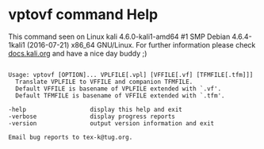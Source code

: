 # vptovf command Help
 
 This command seen on Linux kali 4.6.0-kali1-amd64 #1 SMP Debian 4.6.4-1kali1 (2016-07-21) x86_64 GNU/Linux. For further information please check [docs.kali.org](docs.kali.org) and have a nice day buddy ;) 

~~~

Usage: vptovf [OPTION]... VPLFILE[.vpl] [VFFILE[.vf] [TFMFILE[.tfm]]]
  Translate VPLFILE to VFFILE and companion TFMFILE.
  Default VFFILE is basename of VPLFILE extended with `.vf'.
  Default TFMFILE is basename of VFFILE extended with `.tfm'.

-help                  display this help and exit
-verbose               display progress reports
-version               output version information and exit

Email bug reports to tex-k@tug.org.

~~~
